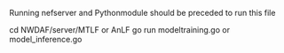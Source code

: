 Running nefserver and Pythonmodule should be preceded to run this file

cd NWDAF/server/MTLF or AnLF
go run modeltraining.go or model_inference.go
